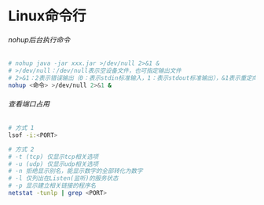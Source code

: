 # Linux命令行

###### nohup后台执行命令

```bash
# nohup java -jar xxx.jar >/dev/null 2>&1 &
# >/dev/null：/dev/null表示空设备文件，也可指定输出文件
# 2>&1：2表示错误输出（0：表示stdin标准输入，1：表示stdout标准输出），&1表示重定向为stdout标准输出
nohup <命令> >/dev/null 2>&1 &
```

###### 查看端口占用

```bash
# 方式 1
lsof -i:<PORT>

# 方式 2
# -t (tcp) 仅显示tcp相关选项
# -u (udp) 仅显示udp相关选项
# -n 拒绝显示别名，能显示数字的全部转化为数字
# -l 仅列出在Listen(监听)的服务状态
# -p 显示建立相关链接的程序名
netstat -tunlp | grep <PORT>
```